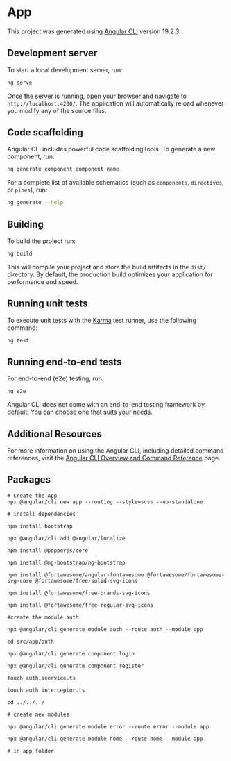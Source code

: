 # App

This project was generated using [Angular CLI](https://github.com/angular/angular-cli) version 19.2.3.

## Development server

To start a local development server, run:

```bash
ng serve
```

Once the server is running, open your browser and navigate to `http://localhost:4200/`. The application will automatically reload whenever you modify any of the source files.

## Code scaffolding

Angular CLI includes powerful code scaffolding tools. To generate a new component, run:

```bash
ng generate component component-name
```

For a complete list of available schematics (such as `components`, `directives`, or `pipes`), run:

```bash
ng generate --help
```

## Building

To build the project run:

```bash
ng build
```

This will compile your project and store the build artifacts in the `dist/` directory. By default, the production build optimizes your application for performance and speed.

## Running unit tests

To execute unit tests with the [Karma](https://karma-runner.github.io) test runner, use the following command:

```bash
ng test
```

## Running end-to-end tests

For end-to-end (e2e) testing, run:

```bash
ng e2e
```

Angular CLI does not come with an end-to-end testing framework by default. You can choose one that suits your needs.

## Additional Resources

For more information on using the Angular CLI, including detailed command references, visit the [Angular CLI Overview and Command Reference](https://angular.dev/tools/cli) page.

## Packages
```shell
# Create the App
npx @angular/cli new app --routing --style=scss --no-standalone

# install dependencies

npm install bootstrap

npx @angular/cli add @angular/localize

npm install @popperjs/core

npm install @ng-bootstrap/ng-bootstrap

npm install @fortawesome/angular-fontawesome @fortawesome/fontawesome-svg-core @fortawesome/free-solid-svg-icons
 
npm install @fortawesome/free-brands-svg-icons
 
npm install @fortawesome/free-regular-svg-icons

#create the module auth

npx @angular/cli generate module auth --route auth --module app

cd src/app/auth

npx @angular/cli generate component login

npx @angular/cli generate component register

touch auth.seervice.ts

touch auth.interceptor.ts

cd ../../../

# create new modules

npx @angular/cli generate module error --route error --module app

npx @angular/cli generate module home --route home --module app

# in app folder



```
